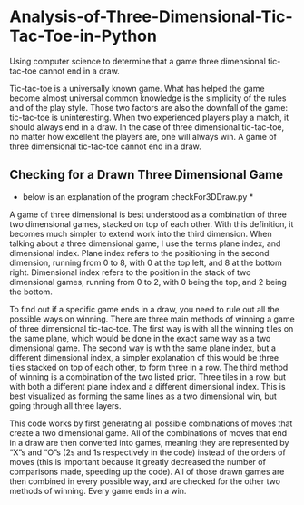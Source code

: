 # Analysis-of-Three-Dimensional-Tic-Tac-Toe-in-Python
Using computer science to determine that a game three dimensional tic-tac-toe cannot end in a draw.

Tic-tac-toe is a universally known game. What has helped the game become almost universal common knowledge is the simplicity of the rules and of the play style. Those two factors are also the downfall of the game: tic-tac-toe is uninteresting. When two experienced players play a match, it should always end in a draw. In the case of three dimensional tic-tac-toe, no matter how excellent the players are, one will always win. A game of three dimensional tic-tac-toe cannot end in a draw.

## Checking for a Drawn Three Dimensional Game

* below is an explanation of the program checkFor3DDraw.py *

A game of three dimensional is best understood as a combination of three two dimensional games, stacked on top of each other. With this definition, it becomes much simpler to extend work into the third dimension. When talking about a three dimensional game, I use the terms plane index, and dimensional index. Plane index refers to the positioning in the second dimension, running from 0 to 8, with 0 at the top left, and 8 at the bottom right. Dimensional index refers to the position in the stack of two dimensional games, running from 0 to 2, with 0 being the top, and 2 being the bottom.

To find out if a specific game ends in a draw, you need to rule out all the possible ways on winning. There are three main methods of winning a game of three dimensional tic-tac-toe. The first way is with all the winning tiles on the same plane, which would be done in the exact same way as a two dimensional game. The second way is with the same plane index, but a different dimensional index, a simpler explanation of this would be three tiles stacked on top of each other, to form three in a row. The third method of winning is a combination of the two listed prior. Three tiles in a row, but with both a different plane index and a different dimensional index. This is best visualized as forming the same lines as a two dimensional win, but going through all three layers.

This code works by first generating all possible combinations of moves that create a two dimensional game. All of the combinations of moves that end in a draw are then converted into games, meaning they are represented by “X”s and “O”s (2s and 1s respectively in the code) instead of the orders of moves (this is important because it greatly decreased the number of comparisons made, speeding up the code). All of those drawn games are then combined in every possible way, and are checked for the other two methods of winning. Every game ends in a win.
